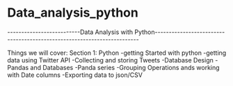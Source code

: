 # Data_analysis_python
--------------------------Data Analysis with Python------------------------------------------------------------------------

Things we will cover:
Section 1: Python
-getting Started with python
-getting data using Twitter API
-Collecting and storing Tweets
-Database Design
-Pandas and Databases
-Panda series 
-Grouping Operations ands working with Date columns
-Exporting data to json/CSV
